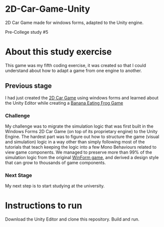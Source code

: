 # 2D-Car-Game-Unity
2D Car Game made for windows forms, adapted to the Unity engine.

Pre-College study #5

# About this study exercise
This game was my fifth coding exercise, it was created so that I could understand about how to adapt a game from one engine to another.
## Previous stage
I had just created the [2D Car Game](https://github.com/sergiofpaim/2D-Car-Game) using windows forms and learned about the Unity Editor while creating a [Banana Eating Frog Game](https://github.com/sergiofpaim/Banana-Eating-Frog-Game)

### Challenge 
My challenge was to migrate the simulation logic that was first built in the Windows Forms 2D Car Game (on top of its proprietary engine) to the Unity Engine.
The hardest part was to figure out how to structure the game (visual and simulation) logic in a way other than simply following most of the tutorials that teach keeping the logic into a few Mono Behaviours related to view game components.
We managed to preserve more than 99% of the simulation logic from the original [WinForm game](https://github.com/sergiofpaim/2D-Car-Game), and derived a design style that can grow to thousands of game components.

### Next Stage
My next step is to start studying at the university.

# Instructions to run
Download the Unity Editor and clone this repository.
Build and run.
